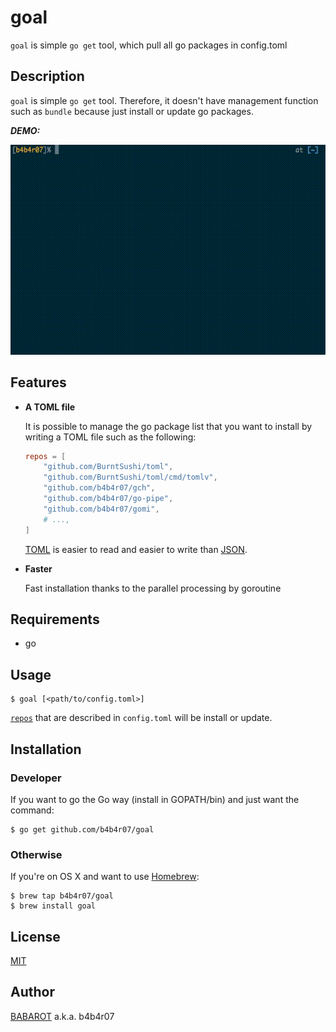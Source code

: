 # goal

`goal` is simple `go get` tool, which pull all go packages in config.toml

## Description

`goal` is simple `go get` tool. Therefore, it doesn't have management function such as `bundle` because just install or update go packages. 

***DEMO:***

![demo](goal.gif)

## Features

- **A TOML file**

	It is possible to manage the go package list that you want to install by writing a TOML file such as the following:

	```toml
	repos = [
		"github.com/BurntSushi/toml",
		"github.com/BurntSushi/toml/cmd/tomlv",
		"github.com/b4b4r07/gch",
		"github.com/b4b4r07/go-pipe",
		"github.com/b4b4r07/gomi",
		# ...,
	]
	```

	[TOML](https://github.com/toml-lang/toml) is easier to read and easier to write than [JSON](https://json.org).

- **Faster**

	Fast installation thanks to the parallel processing by goroutine

## Requirements

- go

## Usage

	$ goal [<path/to/config.toml>]

[`repos`](https://github.com/b4b4r07/goal/blob/master/example/config.toml#L1) that are described in `config.toml` will be install or update.

## Installation

### Developer

If you want to go the Go way (install in GOPATH/bin) and just want the command:

	$ go get github.com/b4b4r07/goal

### Otherwise

If you're on OS X and want to use [Homebrew](https://brew.sh):

	$ brew tap b4b4r07/goal
	$ brew install goal

## License

[MIT](https://raw.githubusercontent.com/b4b4r07/dotfiles/master/doc/LICENSE-MIT.txt)

## Author

[BABAROT](http://tellme.tokyo) a.k.a. b4b4r07
